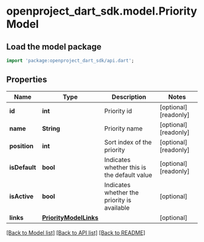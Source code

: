 # openproject_dart_sdk.model.PriorityModel

## Load the model package
```dart
import 'package:openproject_dart_sdk/api.dart';
```

## Properties
Name | Type | Description | Notes
------------ | ------------- | ------------- | -------------
**id** | **int** | Priority id | [optional] [readonly] 
**name** | **String** | Priority name | [optional] [readonly] 
**position** | **int** | Sort index of the priority | [optional] [readonly] 
**isDefault** | **bool** | Indicates whether this is the default value | [optional] [readonly] 
**isActive** | **bool** | Indicates whether the priority is available | [optional] 
**links** | [**PriorityModelLinks**](PriorityModelLinks.md) |  | [optional] 

[[Back to Model list]](../README.md#documentation-for-models) [[Back to API list]](../README.md#documentation-for-api-endpoints) [[Back to README]](../README.md)


